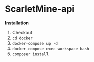 # ScarletMine-api

**Installation**

1. Checkout
2. `cd docker`
3. `docker-compose up -d`
4. `docker-compose exec workspace bash`
5. `composer install`

